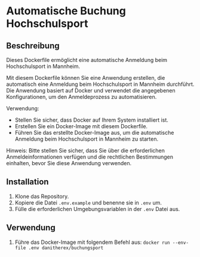 # Automatische Buchung Hochschulsport



## Beschreibung

Dieses Dockerfile ermöglicht eine automatische Anmeldung beim Hochschulsport in Mannheim.

Mit diesem Dockerfile können Sie eine Anwendung erstellen, die automatisch eine Anmeldung beim Hochschulsport in Mannheim durchführt. Die Anwendung basiert auf Docker und verwendet die angegebenen Konfigurationen, um den Anmeldeprozess zu automatisieren.

Verwendung:
- Stellen Sie sicher, dass Docker auf Ihrem System installiert ist.
- Erstellen Sie ein Docker-Image mit diesem Dockerfile.
- Führen Sie das erstellte Docker-Image aus, um die automatische Anmeldung beim Hochschulsport in Mannheim zu starten.

Hinweis: Bitte stellen Sie sicher, dass Sie über die erforderlichen Anmeldeinformationen verfügen und die rechtlichen Bestimmungen einhalten, bevor Sie diese Anwendung verwenden.


## Installation

1. Klone das Repository.
2. Kopiere die Datei `.env.example` und benenne sie in `.env` um.
3. Fülle die erforderlichen Umgebungsvariablen in der `.env` Datei aus.

## Verwendung

1. Führe das Docker-Image mit folgendem Befehl aus:
`docker run --env-file .env danitherex/buchungsport`
